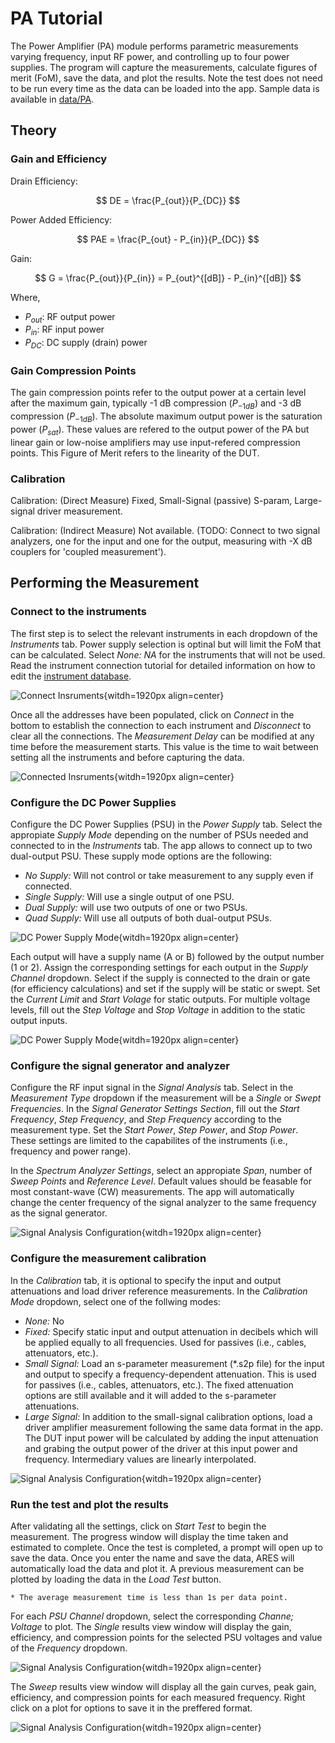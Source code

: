 # PA Tutorial

The Power Amplifier (PA) module performs parametric measurements varying frequency, input RF power, and controlling up to four power supplies. The program will capture the measurements, calculate figures of merit (FoM), save the data, and plot the results. Note the test does not need to be run every time as the data can be loaded into the app. Sample data is available in [data/PA](https://github.com/AlexDCode/AutomatedRadioEvaluationSuite/tree/main/data/PA).

## Theory

### Gain and Efficiency

Drain Efficiency:

$$
DE = \frac{P_{out}}{P_{DC}}
$$

Power Added Efficiency:

$$
PAE = \frac{P_{out} - P_{in}}{P_{DC}}
$$

Gain:

$$
G = \frac{P_{out}}{P_{in}} = P_{out}^{[dB]} - P_{in}^{[dB]}
$$

Where,
* $P_{out}$: RF output power
* $P_{in}$: RF input power
* $P_{DC}$: DC supply (drain) power

### Gain Compression Points

The gain compression points refer to the output power at a certain level after the maximum gain, typically -1 dB compression ($P_{-1 dB}$) and -3 dB compression ($P_{-1 dB}$). The absolute maximum output power is the saturation power  ($P_{sat}$). These values are refered to the output power of the PA but linear gain or low-noise amplifiers may use input-refered compression points. This Figure of Merit refers to the linearity of the DUT.

### Calibration
Calibration: (Direct Measure) Fixed, Small-Signal (passive) S-param, Large-signal driver measurement.

Calibration: (Indirect Measure) Not available. (TODO: Connect to two signal analyzers, one for the input and one for the output, measuring with -X dB couplers for 'coupled measurement').


## Performing the Measurement

### Connect to the instruments

The first step is to select the relevant instruments in each dropdown of the *Instruments* tab. Power supply selection is optinal but will limit the FoM that can be calculated. Select *None: NA* for the instruments that will not be used. Read the instrument connection tutorial for detailed information on how to edit the [instrument database](https://aresapp.readthedocs.io/latest/tutorial_instr.html).

![Connect Insruments](./assets/PA/connect_inst.png){witdh=1920px align=center}

Once all the addresses have been populated, click on *Connect* in the bottom to establish the connection to each instrument and *Disconnect* to clear all the connections. The *Measurement Delay* can be modified at any time before the measurement starts. This value is the time to wait between setting all the instruments and before capturing the data.

![Connected Insruments](./assets/PA/connected_inst.png){witdh=1920px align=center}

### Configure the DC Power Supplies

Configure the DC Power Supplies (PSU) in the *Power Supply* tab. Select the appropiate *Supply Mode* depending on the number of PSUs needed and connected to in the *Instruments* tab. The app allows to connect up to two dual-output PSU. These supply mode options are the following:

* *No Supply:* Will not control or take measurement to any supply even if connected. 
* *Single Supply:* Will use a single output of one PSU. 
* *Dual Supply:* will use two outputs of one or two PSUs.
* *Quad Supply:* Will use all outputs of both dual-output PSUs.

![DC Power Supply Mode](./assets/PA/psu_mode.png){witdh=1920px align=center}

Each output will have a supply name (A or B) followed by the output number (1 or 2). Assign the corresponding settings for each output in the *Supply Channel* dropdown. Select if the supply is connected to the drain or gate (for efficiency calculations) and set if the supply will be static or swept. Set the *Current Limit* and *Start Volage* for static outputs. For multiple voltage levels, fill out the *Step Voltage* and *Stop Voltage* in addition to the static output inputs.


![DC Power Supply Mode](./assets/PA/psu_config.png){witdh=1920px align=center}


### Configure the signal generator and analyzer

Configure the RF input signal in the *Signal Analysis* tab. Select in the *Measurement Type* dropdown if the measurement will be a *Single* or *Swept Frequencies*. In the *Signal Generator Settings Section*, fill out the *Start Frequency*, *Step Frequency*, and *Step Frequency* according to the measurement type. Set the *Start Power*, *Step Power*, and *Stop Power*. These settings are limited to the capabilites of the instruments (i.e., frequency and power range).

In the *Spectrum Analyzer Settings*, select an appropiate *Span*, number of *Sweep Points* and *Reference Level*. Default values should be feasable for most constant-wave (CW) measurements. The app will automatically change the center frequency of the signal analyzer to the same frequency as the signal generator.

![Signal Analysis Configuration](./assets/PA/signal_config.png){witdh=1920px align=center}

### Configure the measurement calibration

In the *Calibration* tab, it is optional to specify the input and output attenuations and load driver reference measurements. In the *Calibration Mode* dropdown, select one of the follwing modes:

* *None:* No 
* *Fixed:* Specify static input and output attenuation in decibels which will be applied equally to all frequencies. Used for passives (i.e., cables, attenuators, etc.).
* *Small Signal:* Load an s-parameter measurement  (*.s2p file) for the input and output to specify a frequency-dependent attenuation. This is used for passives (i.e., cables, attenuators, etc.). The fixed attenuation options are still available and it will added to the s-parameter attenuations.
* *Large Signal:* In addition to the small-signal calibration options, load a driver amplifier measurement following the same data format in the app. The DUT input power will be calculated by adding the input attenuation and grabing the output power of the driver at this input power and frequency. Intermediary values are linearly interpolated.

![Signal Analysis Configuration](./assets/PA/calibration.png){witdh=1920px align=center}

### Run the test and plot the results

After validating all the settings, click on *Start Test* to begin the measurement. The progress window will display the time taken and estimated to complete. Once the test is completed, a prompt will open up to save the data. Once you enter the name and save the data, ARES will automatically load the data and plot it. A previous measurement can be plotted by loading the data in the *Load Test* button.

```{important} Measurement Time
* The average measurement time is less than 1s per data point.
```


For each *PSU Channel* dropdown, select the corresponding *Channe; Voltage* to plot. The *Single* results view window will display the gain, efficiency, and compression points for the selected PSU voltages and value of the *Frequency* dropdown.

![Signal Analysis Configuration](./assets/PA/demo_single.png){witdh=1920px align=center}

The *Sweep* results view window will display all the gain curves, peak gain, efficiency, and compression points for each measured frequency. Right click on a plot for options to save it in the preffered format.

![Signal Analysis Configuration](./assets/PA/demo_sweep.png){witdh=1920px align=center}

